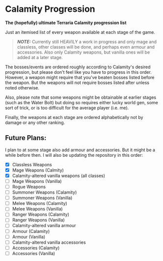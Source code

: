 # Calamity Progression
**The (hopefully) ultimate Terraria Calamity progression list**

Just an itemised list of every weapon available at each stage of the game. 
> **_NOTE:_** Currently still HEAVILY a work in progress and only mage and classless, other classes will be done, and perhaps even armour and accessories. Also only Calamity weapons, but vanilla ones will be added at a later stage.

The bosses/events are ordered roughly according to Calamity's desired progression, but please don't feel like you have to progress in this order. However, a weapon might require that you've beaten bosses listed before the weapon. But the weapons will not require bosses listed after unless noted otherwise. 

Also, please note that some weapons might be obtainable at earlier stages (such as the Water Bolt) but doing so requires either lucky world gen, some sort of trick, or is too difficult for the average player (i.e. me).

Finally, the weapons at each stage are ordered alphabetically not by damage or any other ranking.

## Future Plans:

I plan to at some stage also add armour and accessories. But it might be a while before then.
I will also be updating the repository in this order:
- [x] Classless Weapons
- [x] Mage Weapons (Calmity)
- [x] Calamity-altered vanilla weapons (all classes)
- [ ] Mage Weapons (Vanilla)
- [ ] Rogue Weapons
- [ ] Summoner Weapons (Calamity)
- [ ] Summoner Weapons (Vanilla)
- [ ] Melee Weapons (Calamity)
- [ ] Melee Weapons (Vanilla)
- [ ] Ranger Weapons (Calamity)
- [ ] Ranger Weapons (Vanilla)
- [ ] Calamity-altered vanilla armour
- [ ] Armour (Calamity)
- [ ] Armour (Vanilla)
- [ ] Calamity-altered vanilla accessories
- [ ] Accessories (Calamity)
- [ ] Accessories (Vanilla)
